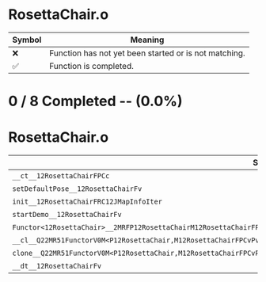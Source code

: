 # RosettaChair.o
| Symbol | Meaning 
| ------------- | ------------- 
| :x: | Function has not yet been started or is not matching. 
| :white_check_mark: | Function is completed. 


# 0 / 8 Completed -- (0.0%)
# RosettaChair.o
| Symbol | Decompiled? |
| ------------- | ------------- |
| `__ct__12RosettaChairFPCc` | :x: |
| `setDefaultPose__12RosettaChairFv` | :x: |
| `init__12RosettaChairFRC12JMapInfoIter` | :x: |
| `startDemo__12RosettaChairFv` | :x: |
| `Functor<12RosettaChair>__2MRFP12RosettaChairM12RosettaChairFPCvPv_v_Q22MR51FunctorV0M<P12RosettaChair,M12RosettaChairFPCvPv_v>` | :x: |
| `__cl__Q22MR51FunctorV0M<P12RosettaChair,M12RosettaChairFPCvPv_v>CFv` | :x: |
| `clone__Q22MR51FunctorV0M<P12RosettaChair,M12RosettaChairFPCvPv_v>CFP7JKRHeap` | :x: |
| `__dt__12RosettaChairFv` | :x: |
